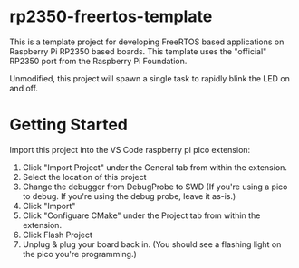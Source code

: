 # rp2350-freertos-template
This is a template project for developing FreeRTOS based applications on Raspberry Pi RP2350 based boards. This template uses the "official" RP2350 port from the Raspberry Pi Foundation.

Unmodified, this project will spawn a single task to rapidly blink the LED on and off.

# Getting Started
Import this project into the VS Code raspberry pi pico extension:
1. Click "Import Project" under the General tab from within the extension.
2. Select the location of this project
3. Change the debugger from DebugProbe to SWD (If you're using a pico to debug.  If you're using the debug probe, leave it as-is.)
4. Click "Import"
5. Click "Configuare CMake" under the Project tab from within the extension.
6. Click Flash Project
7. Unplug & plug your board back in. (You should see a flashing light on the pico you're programming.)
